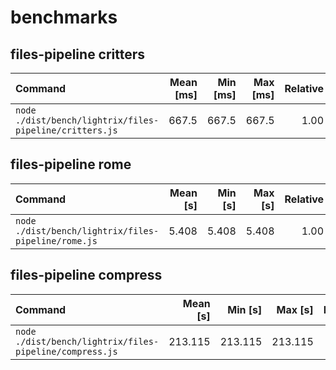 # benchmarks

## files-pipeline critters
| Command | Mean [ms] | Min [ms] | Max [ms] | Relative |
|:---|---:|---:|---:|---:|
| `node ./dist/bench/lightrix/files-pipeline/critters.js` | 667.5 | 667.5 | 667.5 | 1.00 |

## files-pipeline rome
| Command | Mean [s] | Min [s] | Max [s] | Relative |
|:---|---:|---:|---:|---:|
| `node ./dist/bench/lightrix/files-pipeline/rome.js` | 5.408 | 5.408 | 5.408 | 1.00 |

## files-pipeline compress
| Command | Mean [s] | Min [s] | Max [s] | Relative |
|:---|---:|---:|---:|---:|
| `node ./dist/bench/lightrix/files-pipeline/compress.js` | 213.115 | 213.115 | 213.115 | 1.00 |
